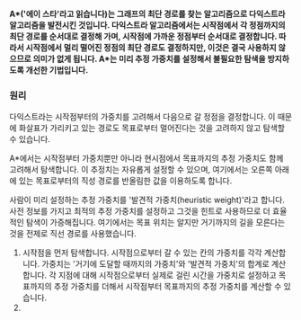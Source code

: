 #### A*('에이 스타'라고 읽습니다)는 그래프의 최단 경로를 찾는 알고리즘으로 다익스트라 알고리즘을 발전시킨 것입니다. 다익스트라 알고리즘에서는 시작점에서 각 정점까지의 최단 경로를 순서대로 결정해 가며, 시작점에 가까운 정점부터 순서대로 결정합니다. 따라서 시작점에서 멀리 떨어진 정점의 최단 경로도 결정하지만, 이것은 결국 사용하지 않으므로 의미가 없게 됩니다. A*는 미리 추정 가중치를 설정해서 불필요한 탐색을 방지하도록 개선한 기법입니다.

### 원리

다익스트라는 시작점부터의 가중치를 고려해서 다음으로 갈 정점을 결정합니다. 이 때문에 화살표가 가리키고 있는 경로도 목표로부터 멀어진다는 것을 고려하지 않고 탐색할 수 있습니다.

A*에서는 시작점부터 가중치뿐만 아니라 현시점에서 목표까지의 추정 가중치도 함께 고려해서 탐색합니다. 이 추정치는 자유롭게 설정할 수 있으며, 여기에서는 오른쪽 아래에 있는 목표로부터의 직성 경로를 반올림한 값을 이용하도록 합니다.

사람이 미리 설정하는 추정 가중치를 '발견적 가중치(heuristic weight)'라고 합니다. 사전 정보를 가지고 최적의 추정 가중치를 설정하고 그것을 힌트로 사용하므로 더 효율적인 탐색이 가증해집니다. 여기에서는 목표 위치는 알지만 거기까지의 길을 모른다는 것을 전제로 직선 경로를 사용했습니다.

1. 시작점을 먼저 탐색합니다. 시작점으로부터 갈 수 있는 칸의 가중치를 각각 계산합니다. 가중치는 '거기에 도달할 때까지의 가중치'와 '발견적 가중치'의 합계로 계산합니다.
각 지점에 대해 시작점으로부터 실제로 걸린 시간을 가중치로 설정하고 목표까지의 추정 가중치를 더해서 시작점부터 목표까지의 추정 가중치를 계산할 수 있습니다.
2. 
